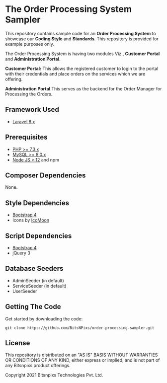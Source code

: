 The Order Processing System Sampler
================================================
This repository contains sample code for an **Order Processing System** to showcase our **Coding Style** and **Standards**. This repository is provided for example purposes only.

The Order Processing System is having two modules Viz., **Customer Portal** and **Administration Portal**.

**Customer Portal:**
This allows the registered customer to login to the portal with their credentials and place orders on the services which we are offering.

**Administration Portal**
This serves as the backend for the Order Manager for Processing the Orders.

## Framework Used
- [Laravel 8.x](https://laravel.com/docs/8.x/)

## Prerequisites
- [PHP >= 7.3.x](https://php.net/)
- [MySQL >= 8.0.x](https://www.mysql.com/)
- [Node JS > 12](https://nodejs.org/) and npm

## Composer Dependencies
 None.

## Style Dependencies
- [Bootstrap 4](https://getbootstrap.com/docs/4.0/getting-started/introduction/)
- Icons by [IcoMoon](https://icomoon.io/)

## Script Dependencies
- [Bootstrap 4](https://getbootstrap.com/docs/4.0/getting-started/introduction/)
- jQuery 3

## Database Seeders
- AdminSeeder (in default)
- ServiceSeeder (in default)
- UserSeeder

## Getting The Code
Get started by downloading the code:

````
git clone https://github.com/BitsNPixs/order-processing-sampler.git
````
## License

This repository is distributed on an "AS IS" BASIS WITHOUT WARRANTIES OR CONDITIONS OF ANY KIND, either express or implied, and is not part of any Bitsnpixs product offerings.

Copyright 2021 Bitsnpixs Technologies Pvt. Ltd.

